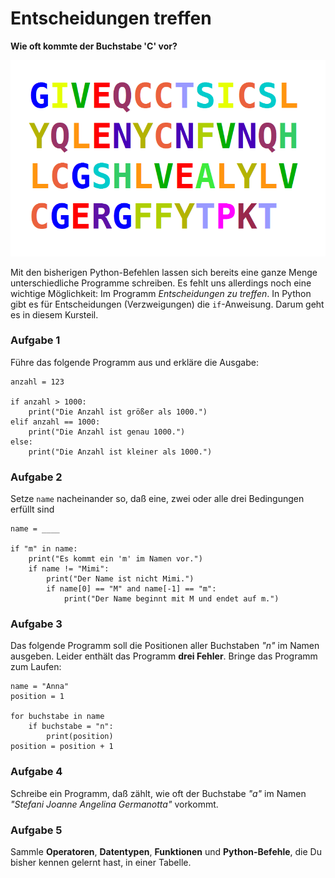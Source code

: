
# Entscheidungen treffen

**Wie oft kommte der Buchstabe 'C' vor?**

![Buchstabensalat](list.png)

Mit den bisherigen Python-Befehlen lassen sich bereits eine ganze Menge unterschiedliche Programme schreiben. Es fehlt uns allerdings noch eine wichtige Möglichkeit: Im Programm *Entscheidungen zu treffen*. In Python gibt es für Entscheidungen (Verzweigungen) die `if`-Anweisung. Darum geht es in diesem Kursteil.

### Aufgabe 1

Führe das folgende Programm aus und erkläre die Ausgabe:

    anzahl = 123

    if anzahl > 1000:
        print("Die Anzahl ist größer als 1000.")
    elif anzahl == 1000:
        print("Die Anzahl ist genau 1000.")
    else:
        print("Die Anzahl ist kleiner als 1000.")


### Aufgabe 2

Setze `name` nacheinander so, daß eine, zwei oder alle drei Bedingungen erfüllt sind

    name = ____

    if "m" in name:
        print("Es kommt ein 'm' im Namen vor.")
        if name != "Mimi":
            print("Der Name ist nicht Mimi.")
            if name[0] == "M" and name[-1] == "m":
                print("Der Name beginnt mit M und endet auf m.")


### Aufgabe 3

Das folgende Programm soll die Positionen aller Buchstaben *"n"* im Namen ausgeben. Leider enthält das Programm **drei Fehler**. Bringe das Programm zum Laufen:

    name = "Anna"
    position = 1

    for buchstabe in name
        if buchstabe = "n":
            print(position)
    position = position + 1


### Aufgabe 4

Schreibe ein Programm, daß zählt, wie oft der Buchstabe *"a"* im Namen *"Stefani Joanne Angelina Germanotta"* vorkommt.


### Aufgabe 5

Sammle **Operatoren**, **Datentypen**, **Funktionen** und **Python-Befehle**, die Du bisher kennen gelernt hast, in einer Tabelle.

